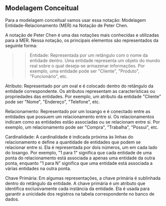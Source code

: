 Modelagem Conceitual
-

Para a modelagem conceitual vamos usar essa notação: Modelagem Entidade-Relacionamento (MER) na Notação de Peter Chen.

A notação de Peter Chen é uma das notações mais conhecidas e utilizadas para a MER. Nessa notação, os principais elementos são representados da seguinte forma:

>> Entidade: Representada por um retângulo com o nome da entidade dentro. Uma entidade representa um objeto do mundo real sobre o qual deseja-se armazenar informações. Por exemplo, uma entidade pode ser "Cliente", "Produto", "Funcionário", etc.

Atributo: Representado por um oval e é colocado dentro do retângulo da entidade correspondente. Os atributos representam as características ou propriedades das entidades. Por exemplo, um atributo da entidade "Cliente" pode ser "Nome", "Endereço", "Telefone", etc.

Relacionamento: Representado por um losango e é conectado entre as entidades que possuem um relacionamento entre si. Os relacionamentos indicam como as entidades estão associadas ou se relacionam entre si. Por exemplo, um relacionamento pode ser "Compra", "Trabalha", "Possui", etc.

Cardinalidade: A cardinalidade é indicada próxima às linhas do relacionamento e define a quantidade de entidades que podem se relacionar entre si. Ela é representada por dois números, um em cada lado do losango. Por exemplo, "1 para 1" significa que cada entidade de uma ponta do relacionamento está associada a apenas uma entidade da outra ponta, enquanto "1 para N" significa que uma entidade está associada a várias entidades na outra ponta.

Chave Primária: Em algumas representações, a chave primária é sublinhada dentro do retângulo da entidade. A chave primária é um atributo que identifica exclusivamente cada instância da entidade. Ela é usada para garantir a unicidade dos registros na tabela correspondente no banco de dados.


